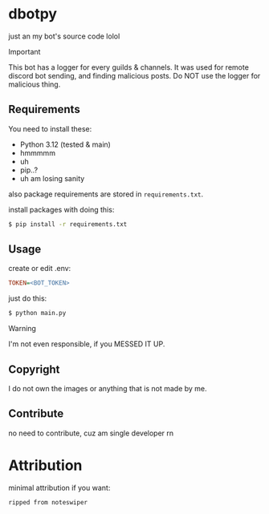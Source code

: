 # dbotpy

just an my bot's source code lolol

> [!IMPORTANT]
>
> This bot has a logger for every guilds & channels.
> It was used for remote discord bot sending, and finding malicious posts.
> Do NOT use the logger for malicious thing.

## Requirements

You need to install these:

* Python 3.12 (tested & main)
* hmmmmm
* uh
* pip..?
* uh am losing sanity

also package requirements are stored in `requirements.txt`.

install packages with doing this:

```sh
$ pip install -r requirements.txt
```

## Usage

create or edit .env:

```ini
TOKEN=<BOT_TOKEN>
```

just do this:

```sh
$ python main.py
```

> [!warning]
> 
> I'm not even responsible, if you MESSED IT UP.

## Copyright

I do not own the images or anything that is not made by me.

## Contribute

no need to contribute, cuz am single developer rn

# Attribution

minimal attribution if you want:

```
ripped from noteswiper
```